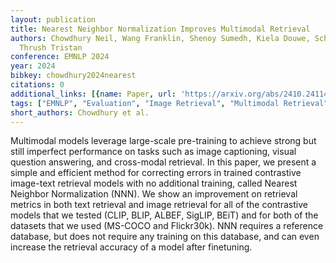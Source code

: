 ```yaml
---
layout: publication
title: Nearest Neighbor Normalization Improves Multimodal Retrieval
authors: Chowdhury Neil, Wang Franklin, Shenoy Sumedh, Kiela Douwe, Schwettmann Sarah,
  Thrush Tristan
conference: EMNLP 2024
year: 2024
bibkey: chowdhury2024nearest
citations: 0
additional_links: [{name: Paper, url: 'https://arxiv.org/abs/2410.24114'}]
tags: ["EMNLP", "Evaluation", "Image Retrieval", "Multimodal Retrieval", "Scalability"]
short_authors: Chowdhury et al.
---
```

Multimodal models leverage large-scale pre-training to achieve strong but
still imperfect performance on tasks such as image captioning, visual question
answering, and cross-modal retrieval. In this paper, we present a simple and
efficient method for correcting errors in trained contrastive image-text
retrieval models with no additional training, called Nearest Neighbor
Normalization (NNN). We show an improvement on retrieval metrics in both text
retrieval and image retrieval for all of the contrastive models that we tested
(CLIP, BLIP, ALBEF, SigLIP, BEiT) and for both of the datasets that we used
(MS-COCO and Flickr30k). NNN requires a reference database, but does not
require any training on this database, and can even increase the retrieval
accuracy of a model after finetuning.